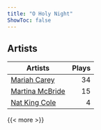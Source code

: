 ```yaml
---
title: "O Holy Night"
ShowToc: false
---
```


## Artists
Artists | Plays 
----- | -----: 
[Mariah Carey](/artists/mariah-carey-31885) | 34
[Martina McBride](/artists/martina-mcbride-35319) | 15
[Nat King Cole](/artists/nat-king-cole-3428) | 4

{{< more >}}